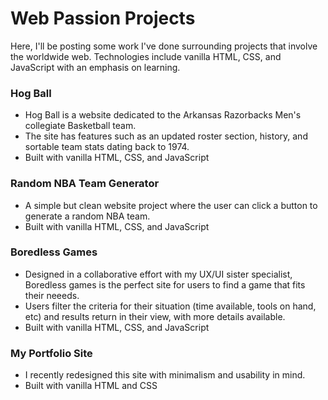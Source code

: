 # Web Passion Projects

Here, I'll be posting some work I've done surrounding projects that involve the worldwide web. Technologies include vanilla HTML, CSS, and JavaScript with an emphasis on learning.

### Hog Ball

- Hog Ball is a website dedicated to the Arkansas Razorbacks Men's collegiate Basketball team.
- The site has features such as an updated roster section, history, and sortable team stats dating back to 1974.
- Built with vanilla HTML, CSS, and JavaScript


### Random NBA Team Generator

- A simple but clean website project where the user can click a button to generate a random NBA team.
- Built with vanilla HTML, CSS, and JavaScript

### Boredless Games

- Designed in a collaborative effort with my UX/UI sister specialist, Boredless games is the perfect site for users to find a game that fits their neeeds.
- Users filter the criteria for their situation (time available, tools on hand, etc) and results return in their view, with more details available.
- Built with vanilla HTML, CSS, and JavaScript


### My Portfolio Site

- I recently redesigned this site with minimalism and usability in mind.
- Built with vanilla HTML and CSS

